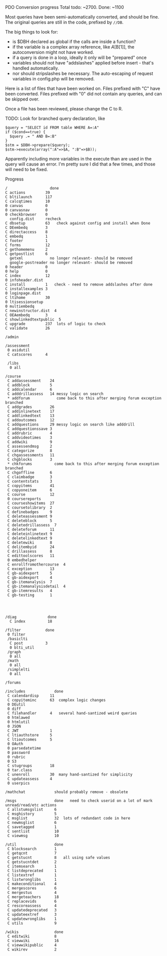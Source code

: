 PDO Conversion progress
Total todo: ~2700.  Done: ~1100

Most queries have been semi-automatically converted, and should be fine.  The
original queries are still in the code, prefixed by `//DB`.

The big things to look for:
- is $DBH declared as global if the calls are inside a function?
- if the variable is a complex array reference, like $A[$B[1]], the autoconversion
  might not have worked.
- if a query is done in a loop, ideally it only will be "prepared" once
- variables should not have "addslashes" applied before insert - that's handled automatically.
- nor should stripslashes be necessary. The auto-escaping of request variables in config.php will be removed.

Here is a list of files that have been worked on.  Files prefixed with "C" have been converted.
Files prefixed with "0" did not contain any queries, and can be skipped over.

Once a file has been reviewed, please change the C to R.

TODO: Look for branched query declaration, like
````
$query = "SELECT id FROM table WHERE A=:A"
if ($cond==true) {
  $query .= " AND B=:B"
}
$stm = $DBH->prepare($query);
$stm->execute(array(":A"=>$A, ":B"=>$B));
````
Apparently including more variables in the execute than are used in the query will
cause an error.  I'm pretty sure I did that a few times, and those will need to
be fixed.

Progress
````
/                   done
C actions         39
C bltilaunch      117
C calcqtimes      10
0 canvas          0
0 canvasnav       0
0 checkbrowser    0
  config.dist     recheck
C dbsetup         63   check against config and install when Done
C DEembedq        3
C directaccess    8
C embedq          1
C footer          1
C forms           12
C gethomemenu     2
C getpostlist     6
  getxml            no longer relevant- should be removed
  google-postreader no longer relevant- should be removed
0 header          0
0 help            0
C index           12
0 infoheader.dist
C install         1   check - need to remove addslashes after done
C installexamples 3
0 loginpage.dist
C ltihome         30
0 ltisessionsetup
0 multiembedq
C newinstructor.dist  4
C OEAembedq       3
C showlinkedtextpublic  5
C upgrade         237  lots of logic to check
C validate        26

/admin

/assessment
 0 asidutil
 C catscores      4

 /libs
  0 all

/course
 C addassessment    24
 C addblock         5
 C addcalendar      6
 C adddrillassess   14 messy logic on search
 * addforum            come back to this after merging forum exception branched
 C addgrades        26
 C addinlinetext    17
 C addlinkedtext    13
 C addoutcomes      12
 C addquestions     29 messy logic on search like adddrill
 C addquestionssave 3
 C addrubric        4
 C addvideotimes    3
 C addwiki          9
 C assessendmsg     2
 C categorize       8
 C chgassessments   11
 C chgblocks        3
 * chkforums          come back to this after merging forum exception branched
 C chgoffline       6
 C claimbadge       3
 C contentstats     3
 C copyitems        41
 C copyoneitem      6
 C course           12
 0 coursereports
 C courseshowitems  27
 C coursetolibrary  2
 C definebadges     9
 C deleteassessment 9
 C deleteblock      5
 C deletedrillassess  7
 C deleteforum      11
 C deleteinlinetext 9
 C deletelinkedtext 9
 C deletewiki       8
 C delitembyid      24  
 C drillassess      8
 C edittoolscores   11
 0 embedhelper      
 C enrollfromothercourse  4
 C exception        13
 C gb-aidexport     5
 C gb-aidexport     4
 C gb-itemanalysis  7
 C gb-itemanalysisdetail  4
 C gb-itemresults   4
 C gb-testing       1
 



/diag              done
  C index          18

/filter           done
 0 filter
 /basiclti
  C post          3
  0 blti_util
 /graph
  0 all
 /math
  0 all
 /simplelti
  0 all  

/forums

/includes             done
 C calendardisp     11
 C copyiteminc      63  complex logic changes
 0 DEutil
 0 diff
 C filehandler      4   several hand-santized weird queries
 0 htmlawed
 0 htmlutil
 0 JSON
 C JWT              1
 C ltiauthstore     5
 C ltioutcomes      5
 0 OAuth
 0 parsedatetime
 0 password
 0 rubric
 0 S3
 C stugroups        18
 0 tar.class  
 C unenroll         30  many hand-santized for simplicity
 C updateassess     4
 0 userpics   

/mathchat             should probably remove - obsolete

/msgs                 done   need to check userid on a lot of mark unread/read/etc actions
 C allstumsgslist     6
 C msghistory         5
 C msglist            32  lots of redundant code in here
 C newmsglist         6
 C savetagged         1
 C sentlist           10
 C viewmsg            10

/util                 done
 C blocksearch        1
 C getqcnt            7
 C getstucnt          8   all using safe values
 C getstucntdet       2
 C itemsearch         1
 C listdeprecated     1
 C listextref         1
 C listwronglibs      1
 C makeconditional    4
 C mergescores        6
 C mergestus          4
 C mergeteachers      18
 C replacevids        6
 C rescoreassess      4
 C updatedeprecated   3
 C updateextref       3
 C updatewronglibs    1
 C utils              9

/wikis                done
 C editwiki           8
 C viewwiki           16
 C viewwikipublic     4
 C wikirev            2
````
